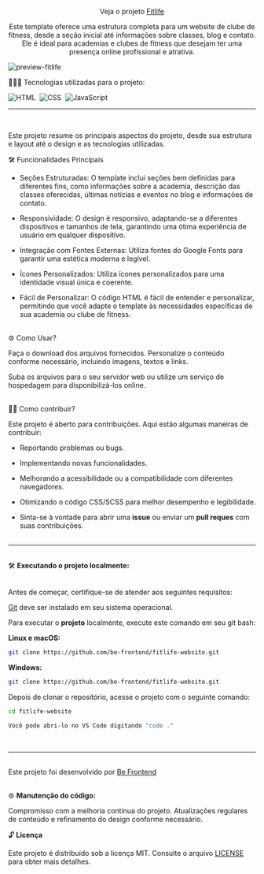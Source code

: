<div align="center">

Veja o projeto <a href="https://fitlifewebsite.netlify.app/">Fitlife</a>

<p>Este template oferece uma estrutura completa para um website de clube de fitness, desde a seção inicial até informações sobre classes, blog e contato. Ele é ideal para academias e clubes de fitness que desejam ter uma presença online profissional e atrativa.
</p>
</div>

![preview-fitlife](https://github.com/be-frontend/frontend-websites/assets/110783805/128ca51f-c7e3-4bfa-9555-12bef9920b10)

👨🏼‍💻 Tecnologias utilizadas para o projeto:

![HTML](https://img.shields.io/badge/-HTML-0D1117?style=for-the-badge&logo=html5&labelColor=0D1117)&nbsp;
![CSS](https://img.shields.io/badge/-CSS-0D1117?style=for-the-badge&logo=CSS3&logoColor=blue&labelColor=0D1117)&nbsp;
![JavaScript](https://img.shields.io/badge/-javascript-0D1117?style=for-the-badge&logo=javascript&logoColor=yellow&labelColor=0D1117)&nbsp;
<hr><br>

Este projeto resume os principais aspectos do projeto, desde sua estrutura e layout até o design e as tecnologias utilizadas.

🛠️ Funcionalidades Principais

- Seções Estruturadas: O template inclui seções bem definidas para diferentes fins, como informações sobre a academia, descrição das classes oferecidas, últimas notícias e eventos no blog e informações de contato.

- Responsividade: O design é responsivo, adaptando-se a diferentes dispositivos e tamanhos de tela, garantindo uma ótima experiência de usuário em qualquer dispositivo.

- Integração com Fontes Externas: Utiliza fontes do Google Fonts para garantir uma estética moderna e legível.

- Ícones Personalizados: Utiliza ícones personalizados para uma identidade visual única e coerente.

- Fácil de Personalizar: O código HTML é fácil de entender e personalizar, permitindo que você adapte o template às necessidades específicas de sua academia ou clube de fitness.<br><br>

⚙️ Como Usar?

Faça o download dos arquivos fornecidos.
Personalize o conteúdo conforme necessário, incluindo imagens, textos e links.

Suba os arquivos para o seu servidor web ou utilize um serviço de hospedagem para disponibilizá-los online.<br><br>

🕵🏻 Como contribuir?

Este projeto é aberto para contribuições. Aqui estão algumas maneiras de contribuir:

- Reportando problemas ou bugs.

- Implementando novas funcionalidades.

- Melhorando a acessibilidade ou a compatibilidade com diferentes navegadores.

- Otimizando o código CSS/SCSS para melhor desempenho e legibilidade.

- Sinta-se à vontade para abrir uma <b>issue</b> ou enviar um <b>pull reques</b> com suas contribuições.<br><br>

<hr>
<br>🛠️ <b>Executando o projeto localmente:</b><br><br>

<p>Antes de começar, certifique-se de atender aos seguintes requisitos:</p>

[Git](https://git-scm.com/downloads "Download Git") deve ser instalado em seu sistema operacional.

Para executar o <b>projeto</b> localmente, execute este comando em seu git bash:

<b>Linux e macOS:</b>

```bash
git clone https://github.com/be-frontend/fitlife-website.git
```

<b>Windows:</b>

```bash
git clone https://github.com/be-frontend/fitlife-website.git
```
Depois de clonar o repositório, acesse o projeto com o seguinte comando:

```bash
cd fitlife-website
```
```bash
Você pode abri-lo no VS Code digitando "code ."
```

<br><hr><br>
Este projeto foi desenvolvido por <a href="https://github.com/be-frontend/">Be Frontend</a><br><br>

⚙️ <b>Manutenção do código:</b>

Compromisso com a melhoria contínua do projeto.
Atualizações regulares de conteúdo e refinamento do design conforme necessário.

🔓 <b>Licença</b>

Este projeto é distribuído sob a licença MIT. Consulte o arquivo [LICENSE](../../LICENSE) para obter mais detalhes.
